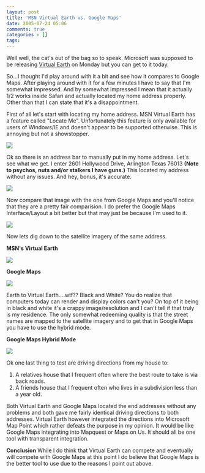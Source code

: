 ```yaml
---
layout: post
title: 'MSN Virtual Earth vs. Google Maps'
date: 2005-07-24 05:06
comments: true
categories : []
tags:
---
```

Well well, the cat's out of the bag so to speak. Microsoft was supposed to be releasing <a href="http://virtualearth.msn.com/">Virtual Earth</a> on Monday but you can get to it today.

So...I thought I'd play around with it a bit and see how it compares to Google Maps. After playing around with it for a few minutes I have to say that I'm somewhat impressed. And by somewhat impressed I mean that it actually 1/2 works inside Safari and actually located my home address properly. Other than that I can state that it's a disappointment.

First of all let's start with locating my home address. MSN Virtual Earth has a feature called "Locate Me". Unfortunately this feature is only available for users of Windows/IE and doesn't appear to be supported otherwise. This is annoying but not a showstopper.

<img src="/images/locate.jpg"/>

Ok so there is an address bar to manually put in my home address. Let's see what we get. I enter 2601 Hollywood Drive, Arlington Texas 76013 <b>(Note to psychos, nuts and/or stalkers I have guns.)</b> This located my address without any issues. And hey, bonus, it's accurate.

<img src="/images/ve_home_sm.jpg"/>

Now compare that image with the one from Google Maps and you'll notice that they are a pretty fair comparision. I do prefer the Google Maps Interface/Layout a bit better but that may just be because I'm used to it.

<img src="/images/gm_home_sm.jpg"/>

Now lets dig down to the satellite imagery of the same address.

<b>MSN's Virtual Earth</b>

<img src="/images/ve_home_sat_sm.jpg"/>

<b>Google Maps</b>

<img src="/images/gm_home_sat_sm.jpg"/>

Earth to Virtual Earth....wtf?? Black and White? You do realize that computers today can render and display colors can't you? On top of it being in black and white it's a crappy image/resolution and I can't tell if that truly is my residence. The only somewhat redeeming quality is that the street names are mapped to the satellite imagery and to get that in Google Maps you have to use the hybrid mode.

<b>Google Maps Hybrid Mode</b>

<img src="/images/gm_home_hybrid_sm.jpg"/>

Ok one last thing to test are driving directions from my house to:
1) A relatives house that I frequent often where the best route to take is via back roads.
2) A friends house that I frequent often who lives in a subdivision less than a year old.

Both Virtual Earth and Google Maps located the end addresses without any problems and both gave me fairly identical driving directions to both addresses. Virtual Earth however integrated the directions into Microsoft Map Point which rather defeats the purpose in my opinion. It would be like Google Maps integrating into Mapquest or Maps on Us. It should all be one tool with transparent integration.

<b>Conclusion</b>
While I do think that Virtual Earth can compete and eventually will compete with Google Maps at this point I do believe that Google Maps is the better tool to use due to the reasons I point out above.

